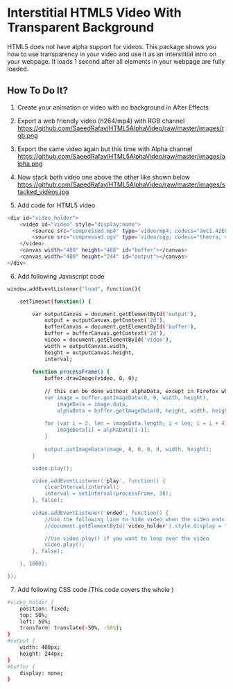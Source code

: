 # Interstitial HTML5 Video With Transparent Background

HTML5 does not have alpha support for videos. This package shows you how to use transparency in your video and use it as an interstitial intro on your webpage. It loads 1 second after all elements in your webpage are fully loaded.

## How To Do It?

1. Create your animation or video with no background in After Effects

2. Export a web friendly video (h264/mp4) with RGB channel
https://github.com/SaeedRafay/HTML5AlphaVideo/raw/master/images/rgb.png

3. Export the same video again but this time with Alpha channel
https://github.com/SaeedRafay/HTML5AlphaVideo/raw/master/images/alpha.png

4. Now stack both video one above the other like shown below
https://github.com/SaeedRafay/HTML5AlphaVideo/raw/master/images/stacked_videos.jpg

5. Add code for HTML5 video
```sh
<div id="video_holder"> 
    <video id="video" style="display:none">
        <source src="compressed.mp4" type='video/mp4; codecs="avc1.42E01E"' />
        <source src="compressed.ogv" type='video/ogg; codecs="theora, vorbis"' />
    </video>
    <canvas width="480" height="488" id="buffer"></canvas>
    <canvas width="480" height="244" id="output"></canvas>
</div>
```

6. Add following Javascript code
```sh
window.addEventListener("load", function(){

	setTimeout(function() {

		var outputCanvas = document.getElementById('output'),
			output = outputCanvas.getContext('2d'),
			bufferCanvas = document.getElementById('buffer'),
			buffer = bufferCanvas.getContext('2d'),
			video = document.getElementById('video'),
			width = outputCanvas.width,
			height = outputCanvas.height,
			interval;
			
		function processFrame() {
			buffer.drawImage(video, 0, 0);
			
			// this can be done without alphaData, except in Firefox which doesn't like it when image is bigger than the canvas
			var	image = buffer.getImageData(0, 0, width, height),
				imageData = image.data,
				alphaData = buffer.getImageData(0, height, width, height).data;
			
			for (var i = 3, len = imageData.length; i < len; i = i + 4) {
				imageData[i] = alphaData[i-1];
			}
			
			output.putImageData(image, 0, 0, 0, 0, width, height);
		}

		video.play();

		video.addEventListener('play', function() {
			clearInterval(interval);
			interval = setInterval(processFrame, 30);
		}, false);
		
		video.addEventListener('ended', function() {
			//Use the following line to hide video when the video ends
			//document.getElementById('video_holder').style.display = "none";

			//Use video.play() if you want to loop over the video
			video.play();
		}, false);

	}, 1000);

});
```

7. Add following CSS code (This code covers the whole )

```sh
#video_holder {
	position: fixed;
	top: 50%;
	left: 50%;
	transform: translate(-50%, -50%);
}
#output {
	width: 480px;
	height: 244px;
}
#buffer {
	display: none;
}
```
